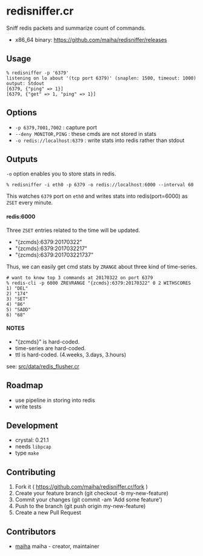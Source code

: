 # redisniffer.cr

Sniff redis packets and summarize count of commands.

- x86_64 binary: https://github.com/maiha/redisniffer/releases

## Usage

```shell
% redisniffer -p '6379'
listening on lo about '(tcp port 6379)' (snaplen: 1500, timeout: 1000)
output: Stdout
[6379, {"ping" => 1}]
[6379, {"get" => 1, "ping" => 1}]
```

## Options

- `-p 6379,7001,7002` : capture port
- `--deny MONITOR,PING` : these cmds are not stored in stats
- `-o redis://localhost:6379` : write stats into redis rather than stdout

## Outputs

`-o` option enables you to store stats in redis.

```shell
% redisniffer -i eth0 -p 6379 -o redis://localhost:6000 --interval 60
```

This watches `6379` port on `eth0` and writes stats into redis(port=6000) as `ZSET` every minute.

#### redis:6000

Three `ZSET` entries related to the time will be updated.

- "{zcmds}:6379:20170322"
- "{zcmds}:6379:2017032217"
- "{zcmds}:6379:201703221737"

Thus, we can easily get cmd stats by `ZRANGE` about three kind of time-series.

```shell
# want to know top 3 commands at 20170322 on port 6379
% redis-cli -p 6000 ZREVRANGE "{zcmds}:6379:20170322" 0 2 WITHSCORES
1) "DEL"
2) "174"
3) "SET"
4) "86"
5) "SADD"
6) "68"
```

#### NOTES

- "{zcmds}" is hard-coded.
- time-series are hard-coded.
- ttl is hard-coded. (4.weeks, 3.days, 3.hours)

see: [src/data/redis_flusher.cr](src/data/redis_flusher.cr)

## Roadmap

- use pipeline in storing into redis
- write tests

## Development

- crystal: 0.21.1
- needs `libpcap`
- type `make`

## Contributing

1. Fork it ( https://github.com/maiha/redisniffer.cr/fork )
2. Create your feature branch (git checkout -b my-new-feature)
3. Commit your changes (git commit -am 'Add some feature')
4. Push to the branch (git push origin my-new-feature)
5. Create a new Pull Request

## Contributors

- [maiha](https://github.com/maiha) maiha - creator, maintainer
